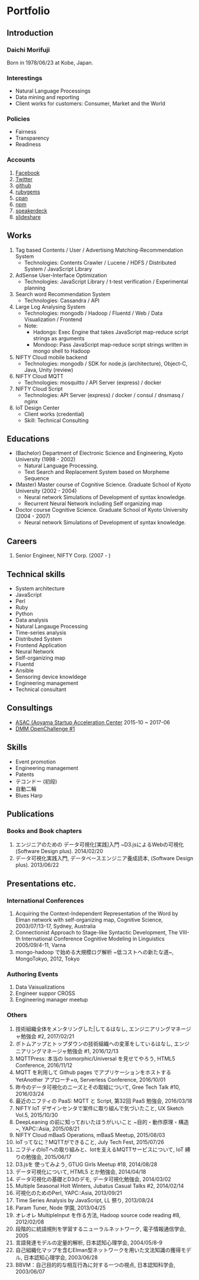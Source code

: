# Portfolio

## Introduction
### Daichi Morifuji
Born in 1978/06/23 at Kobe, Japan.

### Interestings
* Natural Language Processings
* Data mining and reporting
* Client works for customers: Consumer, Market and the World

### Policies
* Fairness
* Transparency
* Readiness

### Accounts
1. [Facebook](https://www.facebook.com/muddy.dixon)
1. [Twitter](https://twitter.com/muddydixon)
1. [github](https://github.com/muddydixon)
1. [rubygems](https://rubygems.org/profiles/muddydixon)
1. [cpan](http://search.cpan.org/~muddydixn/)
1. [npm](https://www.npmjs.com/~muddydixon)
1. [speakerdeck](https://speakerdeck.com/muddydixon)
1. [slideshare](https://slideshare.net/muddydixon)

## Works
1. Tag based Contents / User / Advertising Matching-Recommendation System
    * Technologies: Contents Crawler / Lucene / HDFS / Distributed System / JavaScript Library
1. AdSense User-Interface Optimization
    * Technologies: JavaScript Library / t-test verification / Experimental planning
1. Search word Recommendation System
    * Technologies: Cassandra / API
1. Large Log Analysing System
    * Technologies: mongodb / Hadoop / Fluentd / Web / Data Visualization / Frontend
    * Note:
        * Hadongo: Exec Engine that takes JavaScript map-reduce script strings as arguments
        * Mondoop: Pass JavaScript map-reduce script strings written in mongo shell to Hadoop
1. NIFTY Cloud mobile backend
    * Technologies: mongodb / SDK for node.js (architecture), Object-C, Java, Unity (review)
1. NIFTY Cloud MQTT
    * Technologies: mosquitto / API Server (express) / docker
1. NIFTY Cloud Script
    * Technologies: API Server (express) / docker / consul / dnsmasq / nginx
1. IoT Design Center
    * Client works (credential)
    * Skill: Technical Consulting

## Educations
* (Bachelor) Department of Electronic Science and Engineering, Kyoto University (1998 - 2002)
  * Natural Language Processing.
  * Text Search and Replacement System based on Morpheme Sequence
* (Master) Master course of Cognitive Science. Graduate School of Kyoto University (2002 - 2004)
  * Neural network Simulations of Development of syntax knowledge.
  * Recurrent Neural Network including Self organizing map
* Doctor course Cognitive Science. Graduate School of Kyoto University (2004 - 2007)
  * Neural network Simulations of Development of syntax knowledge.

## Careers
1. Senior Engineer, NIFTY Corp. (2007 - )

## Technical skills
* System architecture
* JavaScript
* Perl
* Ruby
* Python
* Data analysis
* Natural Langauge Processing
* Time-series analysis
* Distributed System
* Frontend Application
* Neural Network
* Self-organizing map
* Fluentd
* Ansible
* Sensoring device knowldege
* Engineering management
* Technical consultant

## Consultings
* [ASAC (Aoyama Startup Acceleration Center](http://acceleration.tokyo.jp/) 2015-10 ~ 2017-06
* [DMM OpenChallenge #1](https://akiba.dmm-make.com/form/openchallenge/)

## Skills
* Event promotion
* Engineering management
* Patents
* テコンドー (初段)
* 自動二輪
* Blues Harp

## Publications
### Books and Book chapters
1. エンジニアのための データ可視化[実践]入門 ~D3.jsによるWebの可視化 (Software Design plus). 2014/02/20
1. データ可視化実践入門, データベースエンジニア養成読本, (Software Design plus). 2013/06/22

## Presentations etc.
### International Conferences
1. Acquiring the Context-Independent Representation of the Word by Elman network with self-organizing map, Cognitive Science, 2003/07/13-17, Sydney, Australia
1. Connectionist Approach to Stage-like Syntactic Development, The VIII-th International Conference Cognitive Modeling in Linguistics 2005/09/4-11, Varna
1. mongo-hadoop で始める大規模ログ解析 \~低コストへの新たな道\~, MongoTokyo, 2012, Tokyo

### Authoring Events
1. Data Vaisualizations
1. Engineer suppor CROSS
1. Engineering manager meetup

### Others
1. 技術組織全体をメンタリングした|してるはなし, エンジニアリングマネージャ勉強会 #2, 2017/02/21
1. ボトムアップとトップダウンの技術組織への変革をしているはなし, エンジニアリングマネージャ勉強会 #1, 2016/12/13
1. MQTTPress: 本当の Isomorphic/Universal を見せてやろう, HTML5 Conference, 2016/11/12
1. MQTT を利用して Github pages でアプリケーションをホストする YetAnother アプローチ+α, Serverless Conference, 2016/10/01
1. 昨今のデータ可視化のニーズとその取組について, Gree Tech Talk #10, 2016/03/24
1. 最近のニフティの PaaS: MQTT と Script, 第32回 PaaS 勉強会, 2016/03/18
1. NIFTY IoT デザインセンタで案件に取り組んで気づいたこと, UX Sketch Vol.5, 2015/10/30
1. DeepLeaning の前に知っておいたほうがいいこと \~目的・動作原理・構造\~, YAPC::Asia, 2015/08/21
1. NIFTY Cloud mBaaS Operations, mBaaS Meetup, 2015/08/03
1. IoTってなに？MQTTができること, July Tech Fest, 2015/07/26
1. ニフティのIoTへの取り組みと、Iotを支えるMQTTサービスについて, IoT 縛りの勉強会, 2015/06/17
1. D3.jsを 使ってみよう, GTUG Girls Meetup #18, 2014/08/28
1. データ可視化について, HTML5 とか勉強会, 2014/04/18
1. データ可視化の基礎とD3のデモ, データ可視化勉強会, 2014/03/02
1. Multiple Seasonal Holt Winters, Jubatus Casual Talks #2, 2014/02/14
1. 可視化のためのPerl, YAPC::Asia, 2013/09/21
1. Time Series Analysis by JavaScript, LL 祭り, 2013/08/24
1. Param Tuner, Node 学園, 2013/04/25
1. オレオレ MultipleInput を作る方法, Hadoop source code reading #8, 2012/02/08
1. 段階的に統語規則を学習するニューラルネットワーク, 電子情報通信学会, 2005
1. 言語発達モデルの定量的解析, 日本認知心理学会, 2004/05/8-9
1. 自己組織化マップを含むElman型ネットワークを用いた文法知識の獲得モデル, 日本認知心理学会, 2003/06/28
1. BBVM：自己目的的な相互行為に対する一つの視点, 日本認知科学会, 2003/06/07
